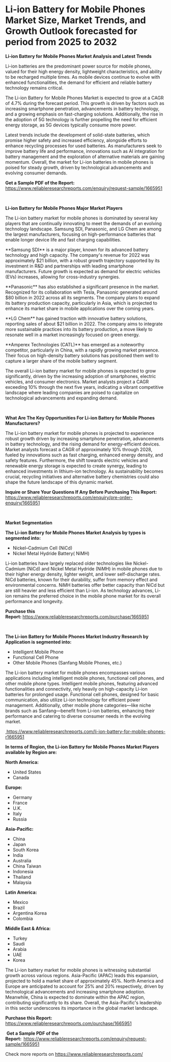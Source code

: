 <p><h1>Li-ion Battery for Mobile Phones Market Size, Market Trends, and Growth Outlook forecasted for period from 2025 to 2032</h1></p><p><strong>Li-ion Battery for Mobile Phones Market Analysis and Latest Trends</strong></p>
<p><p>Li-ion batteries are the predominant power source for mobile phones, valued for their high energy density, lightweight characteristics, and ability to be recharged multiple times. As mobile devices continue to evolve with enhanced functionalities, the demand for efficient and reliable battery technology remains critical. </p><p>The Li-ion Battery for Mobile Phones Market is expected to grow at a CAGR of 4.7% during the forecast period. This growth is driven by factors such as increasing smartphone penetration, advancements in battery technology, and a growing emphasis on fast-charging solutions. Additionally, the rise in the adoption of 5G technology is further propelling the need for efficient energy storage, as 5G devices typically consume more power. </p><p>Latest trends include the development of solid-state batteries, which promise higher safety and increased efficiency, alongside efforts to enhance recycling processes for used batteries. As manufacturers seek to improve battery life and performance, innovations such as AI integration for battery management and the exploration of alternative materials are gaining momentum. Overall, the market for Li-ion batteries in mobile phones is poised for steady growth, driven by technological advancements and evolving consumer demands.</p></p>
<p><strong>Get a Sample PDF of the Report:&nbsp;</strong> <a href="https://www.reliableresearchreports.com/enquiry/request-sample/1665951?utm_campaign=2199&utm_medium=2&utm_source=Github&utm_content=ia&utm_term=13022025&utm_id=li-ion-battery-for-mobile-phones">https://www.reliableresearchreports.com/enquiry/request-sample/1665951</a></p>
<p>&nbsp;</p>
<p><strong>Li-ion Battery for Mobile Phones Major Market Players</strong></p>
<p><p>The Li-ion battery market for mobile phones is dominated by several key players that are continually innovating to meet the demands of an evolving technology landscape. Samsung SDI, Panasonic, and LG Chem are among the largest manufacturers, focusing on high-performance batteries that enable longer device life and fast charging capabilities.</p><p>**Samsung SDI** is a major player, known for its advanced battery technology and high capacity. The company's revenue for 2022 was approximately $21 billion, with a robust growth trajectory supported by its investment in R&D and partnerships with leading smartphone manufacturers. Future growth is expected as demand for electric vehicles (EVs) increases, allowing for cross-industry synergies.</p><p>**Panasonic** has also established a significant presence in the market. Recognized for its collaboration with Tesla, Panasonic generated around $80 billion in 2022 across all its segments. The company plans to expand its battery production capacity, particularly in Asia, which is projected to enhance its market share in mobile applications over the coming years.</p><p>**LG Chem** has gained traction with innovative battery solutions, reporting sales of about $21 billion in 2022. The company aims to integrate more sustainable practices into its battery production, a move likely to resonate well in a market increasingly focused on green energy.</p><p>**Amperex Technologies (CATL)** has emerged as a noteworthy competitor, particularly in China, with a rapidly growing market presence. Their focus on high-density battery solutions has positioned them well to capture a larger share of the mobile battery segment.</p><p>The overall Li-ion battery market for mobile phones is expected to grow significantly, driven by the increasing adoption of smartphones, electric vehicles, and consumer electronics. Market analysts project a CAGR exceeding 10% through the next five years, indicating a vibrant competitive landscape where leading companies are poised to capitalize on technological advancements and expanding demand.</p></p>
<p>&nbsp;</p>
<p><strong>What Are The Key Opportunities For Li-ion Battery for Mobile Phones Manufacturers?</strong></p>
<p><p>The Li-ion battery market for mobile phones is projected to experience robust growth driven by increasing smartphone penetration, advancements in battery technology, and the rising demand for energy-efficient devices. Market analysts forecast a CAGR of approximately 10% through 2028, fueled by innovations such as fast charging, enhanced energy density, and safety features. Furthermore, the shift towards electric vehicles and renewable energy storage is expected to create synergy, leading to enhanced investments in lithium-ion technology. As sustainability becomes crucial, recycling initiatives and alternative battery chemistries could also shape the future landscape of this dynamic market.</p></p>
<p><strong>Inquire or Share Your Questions If Any Before Purchasing This Report:</strong> <a href="https://www.reliableresearchreports.com/enquiry/pre-order-enquiry/1665951?utm_campaign=2199&utm_medium=2&utm_source=Github&utm_content=ia&utm_term=13022025&utm_id=li-ion-battery-for-mobile-phones">https://www.reliableresearchreports.com/enquiry/pre-order-enquiry/1665951</a></p>
<p>&nbsp;</p>
<p><strong>Market Segmentation</strong></p>
<p><strong>The Li-ion Battery for Mobile Phones Market Analysis by types is segmented into:</strong></p>
<p><ul><li>Nickel–Cadmium Cell (NiCd)</li><li>Nickel Metal Hydride Battery( NiMH)</li></ul></p>
<p><p>Li-ion batteries have largely replaced older technologies like Nickel-Cadmium (NiCd) and Nickel Metal Hydride (NiMH) in mobile phones due to their higher energy density, lighter weight, and lower self-discharge rates. NiCd batteries, known for their durability, suffer from memory effect and environmental concerns. NiMH batteries offer better capacity than NiCd but are still heavier and less efficient than Li-ion. As technology advances, Li-ion remains the preferred choice in the mobile phone market for its overall performance and longevity.</p></p>
<p><strong>Purchase this Report:&nbsp;</strong><a href="https://www.reliableresearchreports.com/purchase/1665951?utm_campaign=2199&utm_medium=2&utm_source=Github&utm_content=ia&utm_term=13022025&utm_id=li-ion-battery-for-mobile-phones">https://www.reliableresearchreports.com/purchase/1665951</a></p>
<p>&nbsp;</p>
<p><strong>The Li-ion Battery for Mobile Phones Market Industry Research by Application is segmented into:</strong></p>
<p><ul><li>Intelligent Mobile Phone</li><li>Functional Cell Phone</li><li>Other Mobile Phones (Sanfang Mobile Phones, etc.)</li></ul></p>
<p><p>The Li-ion battery market for mobile phones encompasses various applications including intelligent mobile phones, functional cell phones, and other mobile phone types. Intelligent mobile phones, featuring advanced functionalities and connectivity, rely heavily on high-capacity Li-ion batteries for prolonged usage. Functional cell phones, designed for basic communication, also utilize Li-ion technology for efficient power management. Additionally, other mobile phone categories—like niche brands such as Sanfang—benefit from Li-ion batteries, enhancing their performance and catering to diverse consumer needs in the evolving market.</p></p>
<p><a href="https://www.reliableresearchreports.com/li-ion-battery-for-mobile-phones-r1665951?utm_campaign=2199&utm_medium=2&utm_source=Github&utm_content=ia&utm_term=13022025&utm_id=li-ion-battery-for-mobile-phones">&nbsp;https://www.reliableresearchreports.com/li-ion-battery-for-mobile-phones-r1665951</a></p>
<p><strong>In terms of Region, the Li-ion Battery for Mobile Phones Market Players available by Region are:</strong></p>
<p>
    <p> <strong> North America: </strong>
        <ul>
            <li>United States</li>
            <li>Canada</li>
        </ul>
        </p> 
    <p> <strong> Europe: </strong>
        <ul>
            <li>Germany</li>
            <li>France</li>
            <li>U.K.</li>
            <li>Italy</li>
            <li>Russia</li>
        </ul>
        </p> 
    <p> <strong> Asia-Pacific: </strong>
        <ul>
            <li>China</li>
            <li>Japan</li>
            <li>South Korea</li>
            <li>India</li>
            <li>Australia</li>
            <li>China Taiwan</li>
            <li>Indonesia</li>
            <li>Thailand</li>
            <li>Malaysia</li>
        </ul>
        </p> 
    <p> <strong> Latin America: </strong>
        <ul>
            <li>Mexico</li>
            <li>Brazil</li>
            <li>Argentina Korea</li>
            <li>Colombia</li>
        </ul>
        </p> 
    <p> <strong> Middle East & Africa: </strong>
        <ul>
            <li>Turkey</li>
            <li>Saudi</li>
            <li>Arabia</li>
            <li>UAE</li>
            <li>Korea</li>
        </ul>
    </p>
    </p>
<p><p>The Li-ion battery market for mobile phones is witnessing substantial growth across various regions. Asia-Pacific (APAC) leads this expansion, projected to hold a market share of approximately 45%. North America and Europe are anticipated to account for 25% and 20% respectively, driven by technological advancements and increasing smartphone adoption. Meanwhile, China is expected to dominate within the APAC region, contributing significantly to its share. Overall, the Asia-Pacific's leadership in this sector underscores its importance in the global market landscape.</p></p>
<p><strong>Purchase this Report: </strong><a href="https://www.reliableresearchreports.com/purchase/1665951?utm_campaign=2199&utm_medium=2&utm_source=Github&utm_content=ia&utm_term=13022025&utm_id=li-ion-battery-for-mobile-phones">https://www.reliableresearchreports.com/purchase/1665951</a></p>
<p>&nbsp;<strong>Get a Sample PDF of the Report:&nbsp;&nbsp;</strong><a href="https://www.reliableresearchreports.com/enquiry/request-sample/1665951?utm_campaign=2199&utm_medium=2&utm_source=Github&utm_content=ia&utm_term=13022025&utm_id=li-ion-battery-for-mobile-phones">https://www.reliableresearchreports.com/enquiry/request-sample/1665951</a></p>
<p><strong></strong></p>
<p>Check more reports on <a href="https://www.reliableresearchreports.com/?utm_campaign=2199&utm_medium=2&utm_source=Github&utm_content=ia&utm_term=13022025&utm_id=li-ion-battery-for-mobile-phones">https://www.reliableresearchreports.com/</a></p>